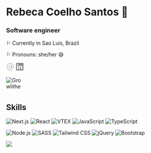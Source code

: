 # Rebeca Coelho Santos 🐶
### Software engineer

⚐ Currently in Sao Luis, Brazil 

⚐ Pronouns: she/her 😄 

<a aligh="left" href="mailto:rebecasantoscoelho@gmail.com" target="_blank" rel="noreferrer noopener"><img src="https://raw.githubusercontent.com/0xShapeShifter/dev-story/master/public/images/socials/at.svg" alt="Email" width="22" height="22" /></a> <a aligh="left" href="https://www.linkedin.com/in/rebecacoelhos/" target="_blank" rel="noreferrer noopener"><img src="https://raw.githubusercontent.com/0xShapeShifter/dev-story/master/public/images/socials/linkedin.svg" alt="LinkedIn" width="22" height="22" /></a>  


<div style="display: flex; align-items: center;">
  <img src="https://fc04.deviantart.net/fs70/f/2012/182/1/c/1c221563ec94a469dbcfa276514e59ab-d55mqyw.gif" alt="Growlithe" width="40" height="40" style="margin-right: 20px;">
</div>

## Skills

![Next.js](https://img.shields.io/badge/Next.js-000000?style=for-the-badge&logo=next.js&logoColor=white) ![React](https://img.shields.io/badge/React-61DAFB?style=for-the-badge&logo=react&logoColor=white) ![VTEX](https://img.shields.io/badge/VTEX-FFE15A?style=for-the-badge&logo=vtex&logoColor=black) ![JavaScript](https://img.shields.io/badge/JavaScript-F7DF1E?style=for-the-badge&logo=javascript&logoColor=black) ![TypeScript](https://img.shields.io/badge/TypeScript-3178C6?style=for-the-badge&logo=typescript&logoColor=white) 

![Node.js](https://img.shields.io/badge/NODEJS-5FA04E?style=for-the-badge&logo=nodedotjs&logoColor=white) ![SASS](https://img.shields.io/badge/SASS-CC6699?style=for-the-badge&logo=sass&logoColor=white) ![Tailwind CSS](https://img.shields.io/badge/Tailwind_CSS-38B2AC?style=for-the-badge&logo=tailwind-css&logoColor=white) ![jQuery](https://img.shields.io/badge/jQuery-0769AD?style=for-the-badge&logo=jquery&logoColor=white) ![Bootstrap](https://img.shields.io/badge/Bootstrap-7952B3?style=for-the-badge&logo=bootstrap&logoColor=white)


<div>
<a href="https://github.com/rebecacoelho">
<img loading="lazy" height="180em" src="https://github-readme-stats.vercel.app/api/top-langs/?username=octaviareika&layout=compact&langs_count=7&theme=dracula"/>

          
